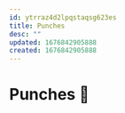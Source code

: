 ```yaml
---
id: ytrraz4d2lpqstaqsg623es
title: Punches
desc: ""
updated: 1676842905888
created: 1676842905888
---
```


# Punches 👊
